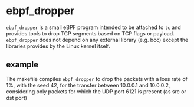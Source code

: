 # ebpf_dropper

`ebpf_dropper` is a small eBPF program intended to be attached to `tc` and provides tools to drop TCP segments
based on TCP flags or payload. `ebpf_dropper` does not depend on any external library (e.g. bcc) 
except the libraries provides by the Linux kernel itself.

## example
The makefile compiles `ebpf_dropper` to drop the packets with a loss rate of 1%, with the seed 42, for the transfer between 10.0.0.1 and 10.0.0.2, considering only packets for which the UDP port 6121 is present (as src or dst port)
